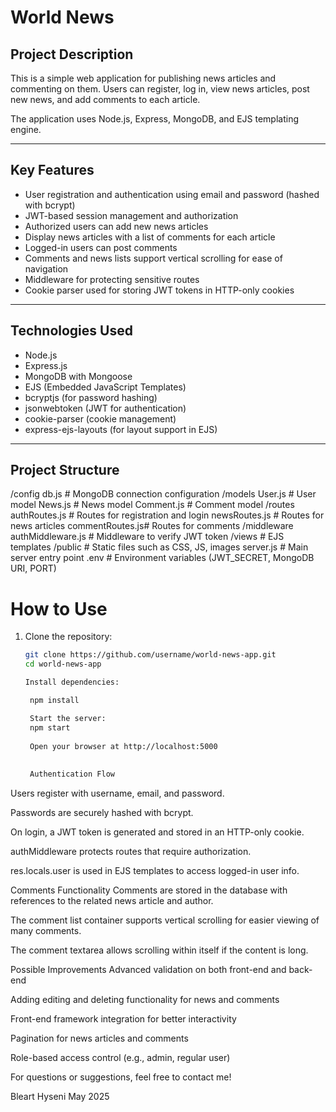 # World News

## Project Description
This is a simple web application for publishing news articles and commenting on them. Users can register, log in, view news articles, post new news, and add comments to each article.

The application uses Node.js, Express, MongoDB, and EJS templating engine.

---

## Key Features
- User registration and authentication using email and password (hashed with bcrypt)
- JWT-based session management and authorization
- Authorized users can add new news articles
- Display news articles with a list of comments for each article
- Logged-in users can post comments
- Comments and news lists support vertical scrolling for ease of navigation
- Middleware for protecting sensitive routes
- Cookie parser used for storing JWT tokens in HTTP-only cookies

---

## Technologies Used
- Node.js
- Express.js
- MongoDB with Mongoose
- EJS (Embedded JavaScript Templates)
- bcryptjs (for password hashing)
- jsonwebtoken (JWT for authentication)
- cookie-parser (cookie management)
- express-ejs-layouts (for layout support in EJS)

---

## Project Structure
/config
db.js # MongoDB connection configuration
/models
User.js # User model
News.js # News model
Comment.js # Comment model
/routes
authRoutes.js # Routes for registration and login
newsRoutes.js # Routes for news articles
commentRoutes.js# Routes for comments
/middleware
authMiddleware.js # Middleware to verify JWT token
/views # EJS templates
/public # Static files such as CSS, JS, images
server.js # Main server entry point
.env # Environment variables (JWT_SECRET, MongoDB URI, PORT)

# How to Use

1. Clone the repository:
   ```bash
   git clone https://github.com/username/world-news-app.git
   cd world-news-app

   Install dependencies:

    npm install 

    Start the server:
    npm start
     
    Open your browser at http://localhost:5000
    
    
    Authentication Flow
Users register with username, email, and password.

Passwords are securely hashed with bcrypt.

On login, a JWT token is generated and stored in an HTTP-only cookie.

authMiddleware protects routes that require authorization.

res.locals.user is used in EJS templates to access logged-in user info.

Comments Functionality
Comments are stored in the database with references to the related news article and author.

The comment list container supports vertical scrolling for easier viewing of many comments.

The comment textarea allows scrolling within itself if the content is long.

Possible Improvements
Advanced validation on both front-end and back-end

Adding editing and deleting functionality for news and comments

Front-end framework integration for better interactivity

Pagination for news articles and comments

Role-based access control (e.g., admin, regular user)

For questions or suggestions, feel free to contact me!

Bleart Hyseni
May 2025

